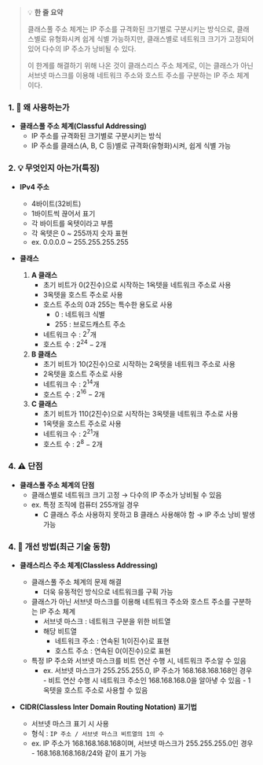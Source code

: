 > 💡 **한 줄 요약**
>
> 클래스풀 주소 체계는 IP 주소를 규격화된 크기별로 구분시키는 방식으로, 클래스별로 유형화시켜 쉽게 식별 가능하지만, 클래스별로 네트워크 크기가 고정되어 있어 다수의 IP 주소가 낭비될 수 있다.
>
> 이 한계를 해결하기 위해 나온 것이 클래스리스 주소 체계로, 이는 클래스가 아닌 서브넷 마스크를 이용해 네트워크 주소와 호스트 주소를 구분하는 IP 주소 체계이다.

### 1. 🤔 왜 사용하는가

- **클래스풀 주소 체계(Classful Addressing)**
  - IP 주소를 규격화된 크기별로 구분시키는 방식
  - IP 주소를 클래스(A, B, C 등)별로 규격화(유형화)시켜, 쉽게 식별 가능

### 2. 💡 무엇인지 아는가(특징)

- **IPv4 주소**

  - 4바이트(32비트)
  - 1바이트씩 끊어서 표기
  - 각 바이트를 옥텟이라고 부름
  - 각 옥텟은 0 ~ 255까지 숫자 표현
  - ex. 0.0.0.0 ~ 255.255.255.255

- **클래스**
  1. **A 클래스**
     - 초기 비트가 0(2진수)으로 시작하는 1옥텟을 네트워크 주소로 사용
     - 3옥텟을 호스트 주소로 사용
     - 호스트 주소의 0과 255는 특수한 용도로 사용
       - 0 : 네트워크 식별
       - 255 : 브로드캐스트 주소
     - 네트워크 수 : $2^7$개
     - 호스트 수 : $2^{24} - 2$개
  2. **B 클래스**
     - 초기 비트가 10(2진수)으로 시작하는 2옥텟을 네트워크 주소로 사용
     - 2옥텟을 호스트 주소로 사용
     - 네트워크 수 : $2^{14}$개
     - 호스트 수 : $2^{16}-2$개
  3. **C 클래스**
     - 초기 비트가 110(2진수)으로 시작하는 3옥텟을 네트워크 주소로 사용
     - 1옥텟을 호스트 주소로 사용
     - 네트워크 수 : $2^{21}$개
     - 호스트 수 : $2^8 - 2$개

### 4. ⚠️ 단점

- **클래스풀 주소 체계의 단점**
  - 클래스별로 네트워크 크기 고정
    → 다수의 IP 주소가 낭비될 수 있음
  - ex. 특정 조직에 컴퓨터 255개일 경우
    - C 클래스 주소 사용하지 못하고 B 클래스 사용해야 함
      → IP 주소 낭비 발생 가능

### 4. 🔄 개선 방법(최근 기술 동향)

- **클래스리스 주소 체계(Classless Addressing)**

  - 클래스풀 주소 체계의 문제 해결
    - 더욱 유동적인 방식으로 네트워크를 구획 가능
  - 클래스가 아닌 서브넷 마스크를 이용해 네트워크 주소와 호스트 주소를 구분하는 IP 주소 체계
    - 서브넷 마스크 : 네트워크 구분을 위한 비트열
    - 해당 비트열
      - 네트워크 주소 : 연속된 1(이진수)로 표현
      - 호스트 주소 : 연속된 0(이진수)으로 표현
  - 특정 IP 주소와 서브넷 마스크를 비트 연산 수행 시, 네트워크 주소알 수 있음
    - ex. 서브넷 마스크가 255.255.255.0,
      IP 주소가 168.168.168.168인 경우 - 비트 연산 수행 시 네트워크 주소인 168.168.168.0을 알아냏 수 있음 - 1옥텟을 호스트 주소로 사용할 수 있음

- **CIDR(Classless Inter Domain Routing Notation) 표기법**
  - 서브넷 마스크 표기 시 사용
  - 형식 : `IP 주소 / 서브넷 마스크 비트열의 1의 수`
  - ex. IP 주소가 168.168.168.168이며,
    서브넷 마스크가 255.255.255.0인 경우 - 168.168.168.168/24와 같이 표기 가능
